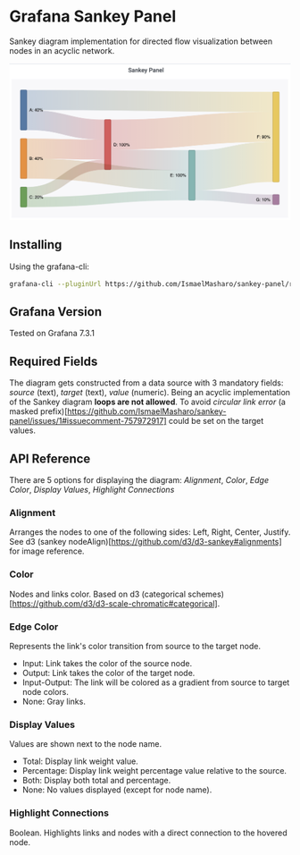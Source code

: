 # Grafana Sankey Panel

Sankey diagram implementation for directed flow visualization between nodes in an acyclic network.

![sankey-panel](img/sankey-panel.png)

## Installing

Using the grafana-cli:

```bash
grafana-cli --pluginUrl https://github.com/IsmaelMasharo/sankey-panel/raw/master/sankey-panel.zip plugins install sankey-panel
```

## Grafana Version

Tested on Grafana 7.3.1

## Required Fields

The diagram gets constructed from a data source with 3 mandatory fields: *source* (text), *target* (text), *value* (numeric). Being an acyclic implementation of the Sankey diagram **loops are not allowed**. To avoid *circular link error* (a masked prefix)[https://github.com/IsmaelMasharo/sankey-panel/issues/1#issuecomment-757972917] could be set on the target values.

## API Reference

There are 5 options for displaying the diagram: *Alignment*, *Color*, *Edge Color*, *Display Values*, *Highlight Connections*

### Alignment

Arranges the nodes to one of the following sides: Left, Right, Center, Justify. See d3 (sankey nodeAlign)[https://github.com/d3/d3-sankey#alignments] for image reference.

### Color

Nodes and links color. Based on d3 (categorical schemes)[https://github.com/d3/d3-scale-chromatic#categorical].

### Edge Color

Represents the link's color transition from source to the target node.

- Input: Link takes the color of the source node.
- Output: Link takes the color of the target node.
- Input-Output: The link will be colored as a gradient from source to target node colors.
- None: Gray links.

### Display Values

Values are shown next to the node name.

- Total: Display link weight value.
- Percentage: Display link weight percentage value relative to the source.
- Both: Display both total and percentage.
- None: No values displayed (except for node name).

### Highlight Connections

Boolean. Highlights links and nodes with a direct connection to the hovered node.
